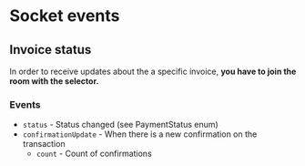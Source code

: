 # Socket events

## Invoice status
In order to receive updates about the a specific invoice, **you have to join the room with the selector.**
### Events
* `status` - Status changed (see PaymentStatus enum)
* `confirmationUpdate` - When there is a new confirmation on the transaction
    * `count` - Count of confirmations
